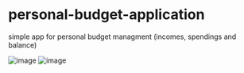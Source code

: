 # personal-budget-application
simple app for personal budget managment (incomes, spendings and balance)


![image](https://user-images.githubusercontent.com/83285068/157900578-5b87f6d0-6c95-45cb-b2c5-1415ddcca02c.png)
![image](https://user-images.githubusercontent.com/83285068/157900699-78c37bc4-9fb6-4976-8461-18da2ee278d0.png)
